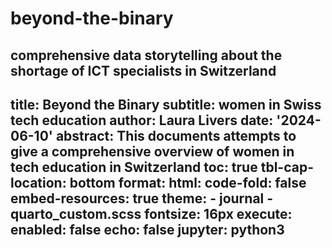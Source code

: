 # beyond-the-binary
comprehensive data storytelling about the shortage of ICT specialists in Switzerland
---
title: Beyond the Binary
subtitle: women in Swiss tech education
author: Laura Livers
date: '2024-06-10'
abstract: This documents attempts to give a comprehensive overview of women in tech education in Switzerland
toc: true
tbl-cap-location: bottom
format:
    html:
        code-fold: false
        embed-resources: true
        theme:
            - journal
            - quarto_custom.scss
        fontsize: 16px
execute:
    enabled: false
    echo: false
jupyter: python3
---
